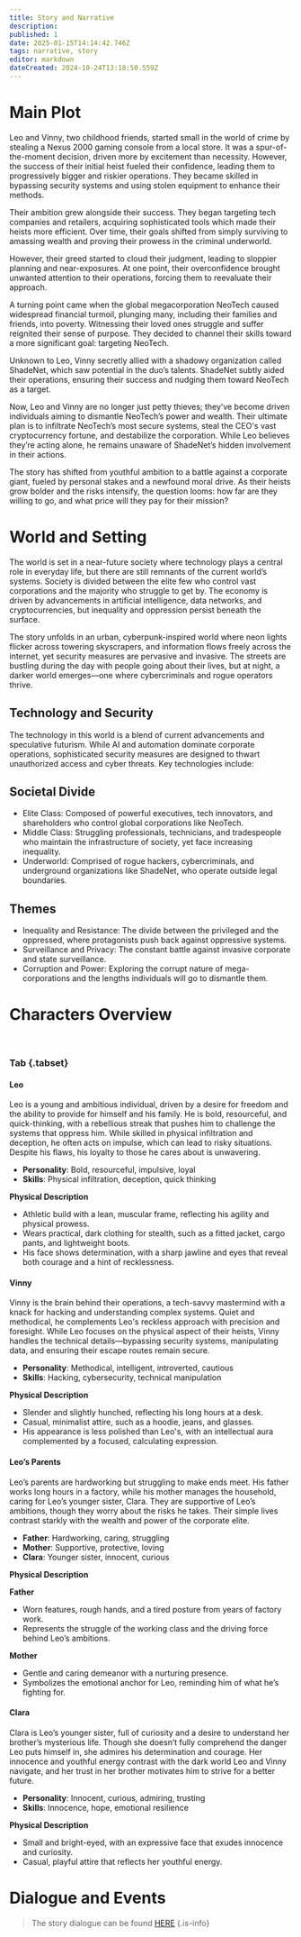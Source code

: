 ```yaml
---
title: Story and Narrative
description: 
published: 1
date: 2025-01-15T14:14:42.746Z
tags: narrative, story
editor: markdown
dateCreated: 2024-10-24T13:18:50.559Z
---
```


# Main Plot

Leo and Vinny, two childhood friends, started small in the world of crime by stealing a Nexus 2000 gaming console from a local store. It was a spur-of-the-moment decision, driven more by excitement than necessity. However, the success of their initial heist fueled their confidence, leading them to progressively bigger and riskier operations. They became skilled in bypassing security systems and using stolen equipment to enhance their methods.

Their ambition grew alongside their success. They began targeting tech companies and retailers, acquiring sophisticated tools which made their heists more efficient. Over time, their goals shifted from simply surviving to amassing wealth and proving their prowess in the criminal underworld.

However, their greed started to cloud their judgment, leading to sloppier planning and near-exposures. At one point, their overconfidence brought unwanted attention to their operations, forcing them to reevaluate their approach.

A turning point came when the global megacorporation NeoTech caused widespread financial turmoil, plunging many, including their families and friends, into poverty. Witnessing their loved ones struggle and suffer reignited their sense of purpose. They decided to channel their skills toward a more significant goal: targeting NeoTech.

Unknown to Leo, Vinny secretly allied with a shadowy organization called ShadeNet, which saw potential in the duo’s talents. ShadeNet subtly aided their operations, ensuring their success and nudging them toward NeoTech as a target.

Now, Leo and Vinny are no longer just petty thieves; they’ve become driven individuals aiming to dismantle NeoTech’s power and wealth. Their ultimate plan is to infiltrate NeoTech’s most secure systems, steal the CEO's vast cryptocurrency fortune, and destabilize the corporation. While Leo believes they’re acting alone, he remains unaware of ShadeNet’s hidden involvement in their actions.

The story has shifted from youthful ambition to a battle against a corporate giant, fueled by personal stakes and a newfound moral drive. As their heists grow bolder and the risks intensify, the question looms: how far are they willing to go, and what price will they pay for their mission?

# World and Setting

The world is set in a near-future society where technology plays a central role in everyday life, but there are still remnants of the current world’s systems. Society is divided between the elite few who control vast corporations and the majority who struggle to get by. The economy is driven by advancements in artificial intelligence, data networks, and cryptocurrencies, but inequality and oppression persist beneath the surface.

The story unfolds in an urban, cyberpunk-inspired world where neon lights flicker across towering skyscrapers, and information flows freely across the internet, yet security measures are pervasive and invasive. The streets are bustling during the day with people going about their lives, but at night, a darker world emerges—one where cybercriminals and rogue operators thrive.

## Technology and Security

The technology in this world is a blend of current advancements and speculative futurism. While AI and automation dominate corporate operations, sophisticated security measures are designed to thwart unauthorized access and cyber threats. Key technologies include:

## Societal Divide

- Elite Class: Composed of powerful executives, tech innovators, and shareholders who control global corporations like NeoTech.
- Middle Class: Struggling professionals, technicians, and tradespeople who maintain the infrastructure of society, yet face increasing inequality.
- Underworld: Comprised of rogue hackers, cybercriminals, and underground organizations like  ShadeNet, who operate outside legal boundaries.

## Themes

- Inequality and Resistance: The divide between the privileged and the oppressed, where protagonists push back against oppressive systems.
- Surveillance and Privacy: The constant battle against invasive corporate and state surveillance.
- Corruption and Power: Exploring the corrupt nature of mega-corporations and the lengths individuals will go to dismantle them.

# Characters Overview
<br>

### Tab {.tabset}

#### **Leo**  
Leo is a young and ambitious individual, driven by a desire for freedom and the ability to provide for himself and his family. He is bold, resourceful, and quick-thinking, with a rebellious streak that pushes him to challenge the systems that oppress him. While skilled in physical infiltration and deception, he often acts on impulse, which can lead to risky situations. Despite his flaws, his loyalty to those he cares about is unwavering.

- **Personality**: Bold, resourceful, impulsive, loyal  
- **Skills**: Physical infiltration, deception, quick thinking  

**Physical Description**  
- Athletic build with a lean, muscular frame, reflecting his agility and physical prowess.  
- Wears practical, dark clothing for stealth, such as a fitted jacket, cargo pants, and lightweight boots.  
- His face shows determination, with a sharp jawline and eyes that reveal both courage and a hint of recklessness.  

#### **Vinny**  
Vinny is the brain behind their operations, a tech-savvy mastermind with a knack for hacking and understanding complex systems. Quiet and methodical, he complements Leo's reckless approach with precision and foresight. While Leo focuses on the physical aspect of their heists, Vinny handles the technical details—bypassing security systems, manipulating data, and ensuring their escape routes remain secure.

- **Personality**: Methodical, intelligent, introverted, cautious  
- **Skills**: Hacking, cybersecurity, technical manipulation  

**Physical Description**  
- Slender and slightly hunched, reflecting his long hours at a desk.  
- Casual, minimalist attire, such as a hoodie, jeans, and glasses.  
- His appearance is less polished than Leo's, with an intellectual aura complemented by a focused, calculating expression.  

#### **Leo’s Parents**  
Leo’s parents are hardworking but struggling to make ends meet. His father works long hours in a factory, while his mother manages the household, caring for Leo’s younger sister, Clara. They are supportive of Leo’s ambitions, though they worry about the risks he takes. Their simple lives contrast starkly with the wealth and power of the corporate elite.

- **Father**: Hardworking, caring, struggling  
- **Mother**: Supportive, protective, loving  
- **Clara**: Younger sister, innocent, curious  

**Physical Description**  

**Father**  
- Worn features, rough hands, and a tired posture from years of factory work.  
- Represents the struggle of the working class and the driving force behind Leo’s ambitions.  

**Mother**  
- Gentle and caring demeanor with a nurturing presence.  
- Symbolizes the emotional anchor for Leo, reminding him of what he’s fighting for. 

#### **Clara**  
Clara is Leo’s younger sister, full of curiosity and a desire to understand her brother’s mysterious life. Though she doesn’t fully comprehend the danger Leo puts himself in, she admires his determination and courage. Her innocence and youthful energy contrast with the dark world Leo and Vinny navigate, and her trust in her brother motivates him to strive for a better future.

- **Personality**: Innocent, curious, admiring, trusting  
- **Skills**: Innocence, hope, emotional resilience

**Physical Description**  
- Small and bright-eyed, with an expressive face that exudes innocence and curiosity.  
- Casual, playful attire that reflects her youthful energy.  

# Dialogue and Events

> The story dialogue can be found [HERE](https://1drv.ms/b/c/054f6515acd6df39/EfqSBeInX0BHn5fmFV7AdIUBFi6LSaCbJIJ3PzVsf0vSUg?e=jwlTVd)
{.is-info}

